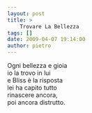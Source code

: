 ```yaml
---
layout: post
title: >
    Trovare La Bellezza
tags: []
date: 2009-04-07 19:14:00
author: pietro
---
```

Ogni bellezza e gioia<br/>io la trovo in lui<br/>e Bliss è la risposta<br/>lei ha capito tutto<br/>rinascere ancora,<br/>poi ancora distrutto.
